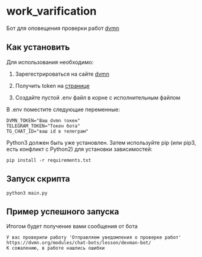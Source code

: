 # work_varification

Бот для оповещения проверки работ [dvmn](https://dvmn.org/)

## Как установить

Для использования необходимо:

1. Зарегестрироваться на сайте [dvmn](https://dvmn.org/)

2. Получить token на [странице](https://dvmn.org/api/docs/)

3. Создайте пустой .env файл в корне с исполнительным файлом

В .env поместите следующие переменные:
```
DVMN_TOKEN="Ваш dvmn токен"
TELEGRAM_TOKEN="Токен бота"
TG_CHAT_ID="ваш id в телеграм"
```

Python3 должен быть уже установлен. Затем используйте pip (или pip3, есть конфликт с Python2) для установки зависимостей:
```
pip install -r requirements.txt
```

## Запуск скрипта
```
python3 main.py
```

##  Пример успешного запуска

Итогом будет получение вами сообщения от бота 
```
У вас проверили работу 'Отправляем уведомления о проверке работ'
https://dvmn.org/modules/chat-bots/lesson/devman-bot/
К сожалению, в работе нашлись ошибки
```
